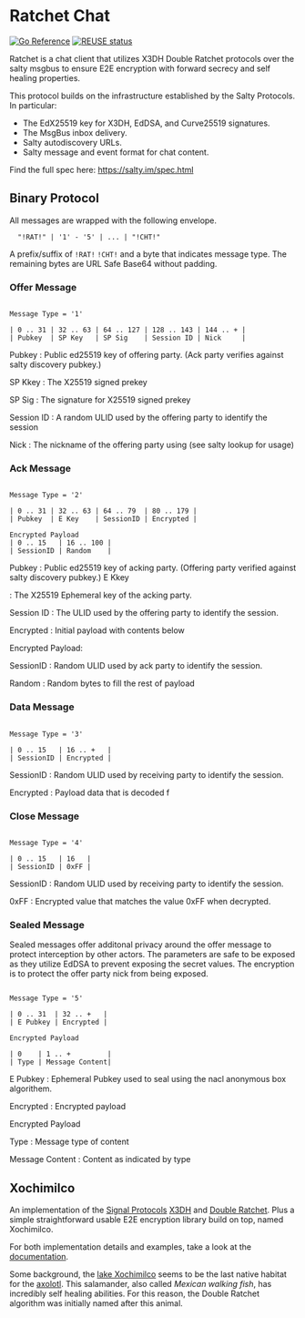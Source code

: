 # Ratchet Chat

[![Go Reference](https://pkg.go.dev/badge/git.mills.io/saltyim/ratchet.svg)](https://pkg.go.dev/git.mills.io/saltyim/ratchet)
[![REUSE status](https://api.reuse.software/badge/git.mills.io/saltyim/ratchet)](https://api.reuse.software/info/git.mills.io/saltyim/ratchet)

Ratchet is a chat client that utilizes X3DH Double Ratchet protocols over the salty msgbus to ensure E2E encryption
with forward secrecy and self healing properties.

This protocol builds on the infrastructure established by the Salty Protocols.
In particular:

- The EdX25519 key for X3DH, EdDSA, and Curve25519 signatures.
- The MsgBus inbox delivery.
- Salty autodiscovery URLs.
- Salty message and event format for chat content.

Find the full spec here: https://salty.im/spec.html

## Binary Protocol

All messages are wrapped with the following envelope.

```
  "!RAT!" | '1' - '5' | ... | "!CHT!"
```

A prefix/suffix of `!RAT!` `!CHT!` and a byte that indicates message type. The remaining bytes are URL Safe Base64 without padding.


### Offer Message

```

Message Type = '1'

| 0 .. 31 | 32 .. 63 | 64 .. 127 | 128 .. 143 | 144 .. + |
| Pubkey  | SP Key   | SP Sig    | Session ID | Nick     |
```

Pubkey
: Public ed25519 key of offering party. (Ack party verifies against salty discovery pubkey.)

SP Kkey
: The X25519 signed prekey

SP Sig
: The signature for X25519 signed prekey

Session ID
: A random ULID used by the offering party to identify the session

Nick
: The nickname of the offering party using (see salty lookup for usage)


### Ack Message

```

Message Type = '2'

| 0 .. 31 | 32 .. 63 | 64 .. 79  | 80 .. 179 |
| Pubkey  | E Key    | SessionID | Encrypted |

Encrypted Payload
| 0 .. 15   | 16 .. 100 |
| SessionID | Random    |

```

Pubkey
: Public ed25519 key of acking party. (Offering party verified against salty discovery pubkey.)
E Kkey

: The X25519 Ephemeral key of the acking party.

Session ID
: The ULID used by the offering party to identify the session.

Encrypted
: Initial payload with contents below

Encrypted Payload:

SessionID
: Random ULID used by ack party to identify the session.

Random
: Random bytes to fill the rest of payload

### Data Message

```

Message Type = '3'

| 0 .. 15   | 16 .. +   |
| SessionID | Encrypted |

```

SessionID
: Random ULID used by receiving party to identify the session.

Encrypted
: Payload data that is decoded f

### Close Message

```

Message Type = '4'

| 0 .. 15   | 16   |
| SessionID | 0xFF |

```

SessionID
: Random ULID used by receiving party to identify the session.

0xFF
: Encrypted value that matches the value 0xFF when decrypted.


### Sealed Message

Sealed messages offer additonal privacy around the offer message to protect interception by other actors. The
parameters are safe to be exposed as they utilize EdDSA to prevent exposing the secret values. The encryption
is to protect the offer party nick from being exposed.

```

Message Type = '5'

| 0 .. 31  | 32 .. +   |
| E Pubkey | Encrypted |

Encrypted Payload

| 0    | 1 .. +         |
| Type | Message Content|

```

E Pubkey
: Ephemeral Pubkey used to seal using the nacl anonymous box algorithem.

Encrypted
: Encrypted payload

Encrypted Payload

Type
: Message type of content

Message Content
: Content as indicated by type


## Xochimilco

An implementation of the [Signal Protocols][signal-docs] [X3DH][signal-x3dh] and [Double Ratchet][signal-double-ratchet].
Plus a simple straightforward usable E2E encryption library build on top, named Xochimilco.

For both implementation details and examples, take a look at the [documentation][go-doc].

Some background, the [lake Xochimilco][wiki-xochimilco] seems to be the last native habitat for the [axolotl][wiki-axolotl].
This salamander, also called _Mexican walking fish_, has incredibly self healing abilities.
For this reason, the Double Ratchet algorithm was initially named after this animal.

[go-doc]: https://pkg.go.dev/git.mills.io/saltyim/ratchet
[signal-docs]: https://signal.org/docs/
[signal-x3dh]: https://signal.org/docs/specifications/x3dh/
[signal-double-ratchet]: https://signal.org/docs/specifications/doubleratchet/
[wiki-axolotl]: https://en.wikipedia.org/wiki/Axolotl
[wiki-xochimilco]: https://en.wikipedia.org/wiki/Lake_Xochimilco
